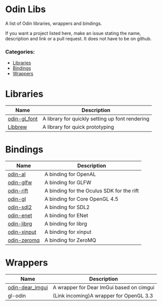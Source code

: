 # Odin Libs
A list of Odin libraries, wrappers and bindings.

If you want a project listed here, make an issue stating the name, description and link or a pull request.
It does not have to be on github.

### Categories:
  - [Libraries](#libraries)
  - [Bindings](#bindings)
  - [Wrappers](#wrappers)

# Libraries
| Name                                                    | Description                              
|---------------------------------------------------------|---------------------
| [odin-gl_font](https://github.com/vassvik/odin-gl_font) | A library for quickly setting up font rendering
| [Libbrew](https://github.com/ThisDrunkDane/libbrew)     | A library for quick prototyping
# Bindings
| Name                                              | Description                              
|---------------------------------------------------|---------------------
| [odin-al](https://github.com/thebirk/odin-al)     | A binding for OpenAL
| [odin-glfw](https://github.com/vassvik/odin-glfw) | A binding for GLFW   
| [odin-rift](https://github.com/vassvik/odin-rift) | A binding for the Oculus SDK for the rift
| [odin-gl](https://github.com/vassvik/odin-gl)     | A binding for Core OpenGL 4.5
| [odin-sdl2](https://github.com/shuaDev/odin-sdl2) | A binding for SDL2 
| [odin-enet](https://github.com/zpl-c/odin-enet)   | A binding for ENet
| [odin-librg](https://github.com/librg/librg-odin) | A binding for librg
| [odin-xinput](https://github.com/ThisDrunkDane/odin-xinput) | A binding for xinput
| [odin-zeromq](https://github.com/zaklaus/odin-zeromq)       | A binding for ZeroMQ
# Wrappers 
| Name      | Description                              
|-----------|---------------------
| [odin-dear_imgui](https://github.com/ThisDrunkDane/odin-dear_imgui) | A wrapper for Dear ImGui based on cimgui 
| gl-odin   | (Link incoming)A wrapper for OpenGL 3.3
